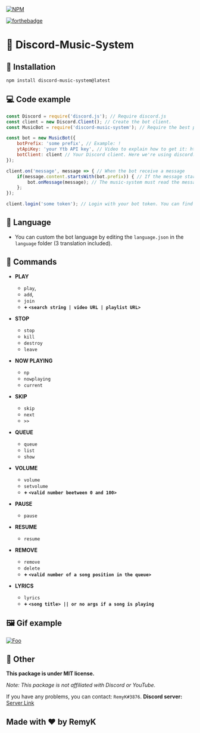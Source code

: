 [![NPM](https://nodei.co/npm/discord-music-system.png)](https://nodei.co/npm/discord-music-system/)

[![forthebadge](https://forthebadge.com/images/badges/made-with-javascript.svg)](https://forthebadge.com)

# 🎵 Discord-Music-System

## 🔩 Installation
```
npm install discord-music-system@latest
```

## 💻 Code example
```js
const Discord = require('discord.js'); // Require discord.js
const client = new Discord.Client(); // Create the bot client.
const MusicBot = require('discord-music-system'); // Require the best package ever created on NPM (= require discord-music-system)

const bot = new MusicBot({
    botPrefix: 'some prefix', // Example: !
    ytApiKey: 'your Ytb API key', // Video to explain how to get it: https://www.youtube.com/watch?v=VqML5F8hcRQ
    botClient: client // Your Discord client. Here we're using discord.js so it's the Discord.Client()
});

client.on('message', message => { // When the bot receive a message
    if(message.content.startsWith(bot.prefix)) { // If the message starts with your prefix
        bot.onMessage(message); // The music-system must read the message, to check if it is a music command and execute it.
    };
});

client.login('some token'); // Login with your bot token. You can find the token at https://discord.com/developers/applications/
```

## 🚀 Language
* You can custom the bot language by editing the `language.json` in the `language` folder (3 translation included).

## 🤖 Commands
* **PLAY**
  * `play`, 
  * `add`, 
  * `join`
  * **+ `<search string | video URL | playlist URL>`**

* **STOP**
  * `stop`
  * `kill`
  * `destroy`
  * `leave`

* **NOW PLAYING**
  * `np`
  * `nowplaying`
  * `current`

* **SKIP**
  * `skip`
  * `next`
  * `>>`

* **QUEUE**
  * `queue`
  * `list`
  * `show`

* **VOLUME**
  * `volume`
  * `setvolume`
  * **+ `<valid number beetween 0 and 100>`**

* **PAUSE**
  * `pause`

* **RESUME**
  * `resume`

* **REMOVE**
  * `remove`
  * `delete`
  * **+ `<valid number of a song position in the queue>`**

* **LYRICS**
  * `lyrics`
  * **+ `<song title> || or no args if a song is playing`**



## 🖼 Gif example

[![Foo](https://cdn.discordapp.com/attachments/718371361751302144/759098262480748605/Presentation.gif)](https://www.npmjs.com/package/discord-music-system)

## 🚀 Other

**This package is under MIT license.**

*Note: This package is not affiliated with Discord or YouTube.*

If you have any problems, you can contact: `RemyK#3876`.
**Discord server:** [Server Link](https://discord.gg/ZCzxymB)


## **Made with ❤ by RemyK**